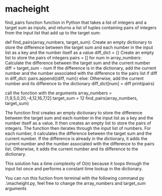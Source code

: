 # macheight
find_pairs function
 function in Python that takes a list of integers and a target sum as inputs, 
 and returns a list of tuples containing pairs of integers from the input list 
 that add up to the target sum:

def find_pairs(array_numbers, target_sum):
     Create an empty dictionary to store the difference between
     the target sum and each number in the input list as a key
     and the number itself as a value
    diff_dict = {}
     Create an empty list to store the pairs of integers
    pairs = []
    for num in array_numbers:
         Calculate the difference between the target sum and the current number
        diff = target_sum - num
         If the difference is in the dictionary, add the current number and the
         number associated with the difference to the pairs list
        if diff in diff_dict:
            pairs.append((diff, num))
        else:
             Otherwise, add the current number and its difference to the dictionary
            diff_dict[num] = diff
    print(pairs)

 call the function with the arguments
array_numbers = [1,9,5,0,20,-4,12,16,7,12]
target_sum = 12
find_pairs(array_numbers, target_sum)

 The function first creates an empty dictionary to store the difference between the target sum and 
 each number in the input list as a key and the number itself as a value. It then creates an empty 
 list to store the pairs of integers. The function then iterates through the input list of numbers. 
 For each number, it calculates the difference between the target sum and the current number. 
 If the difference is already in the dictionary, it adds the current number and the number associated 
 with the difference to the pairs list. Otherwise, it adds the current number and its difference to the 
 dictionary.

 This solution has a time complexity of O(n) because it loops through the input list once and performs 
 a constant time lookup in the dictionary.

 You can run this fuction from terminal with the following command py .\macheight.py, 
 feel free to change the array_numbers and target_sum arguments
